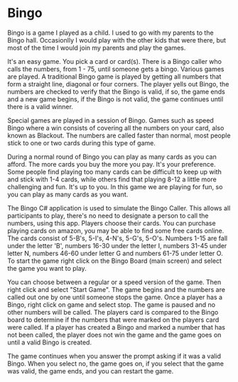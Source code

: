 # Bingo

Bingo is a game I played as a child. I used to go with my parents to the Bingo hall. Occasionlly I would play with the other kids that were there, but most of the time I would join my parents and play the games. 

It's an easy game. You pick a card or card(s). There is a Bingo caller who calls the numbers, from 1 - 75, until someone gets a bingo. Various games are played. A traditional Bingo game is played by getting all numbers that form a straight line, diagonal or four corners. The player yells out Bingo, the numbers are checked to verify that the Bingo is valid, if so, the game ends and a new game begins, if the Bingo is not valid, the game continues until there is a valid winner. 

Special games are played in a session of Bingo. Games such as speed Bingo where a win consists of covering all the numbers on your card, also known as Blackout. The numbers are called faster than normal, most people stick to one or two cards during this type of game. 

During a normal round of Bingo you can play as many cards as you can afford. The more cards you buy the more you pay.  It's your preference. Some people find playing too many cards can be difficult to keep up with and stick with 1-4 cards, while others find that playing 8-12 a little more challenging and fun. It's up to you. In this game we are playing for fun, so you can play as many cards as you want. 

The Bingo C# application is used to simulate the Bingo Caller. This allows all participants to play, there's no need to designate a person to call the numbers, using this app.  Players choose their cards. You can purchase playing cards on amazon, you may be able to find some free cards online. The cards consist of 5-B's, 5-I's, 4-N's, 5-G's, 5-O's.  Numbers 1-15 are fall under the letter 'B', numbers 16-30 under the letter I, numbers 31-45 under letter N, numbers 46-60 under letter G and numbers 61-75 under letter O. To start the game right click on the Bingo Board (main screen) and select the game you want to play. 

You can choose between a regular or a speed version of the game. Then right click and select "Start Game". The game begins and the numbers are called out one by one until someone stops the game. Once a player has a Bingo, right click on game and select stop. The game is paused and no other numbers will be called. The players card is compared to the Bingo board to determine if the numbers that were marked on the players card were called. If a player has created a Bingo and marked a number that has not been called, the player does not win the game and the game goes on until a valid Bingo is created. 

The game continues when you answer the prompt asking if it was a valid Bingo. When you select no, the game goes on, if you select that the game was valid, the game ends, and you can restart the game. 
